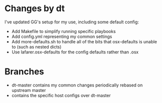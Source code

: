 # Changes by dt

I've updated GG's setup for my use, including some default config:

* Add Makefile to simplify running specific playbooks
* Add config.yml representing my common settings
* Add more-defaults.sh to handle all of the bits that osx-defaults is unable to
  (such as nested dicts)
* Use lafarer.osx-defaults for the config defaults rather than .osx

# Branches

* dt-master contains my common changes periodically rebased on upstream master
* <hostname> contains the specific host configs over dt-master
